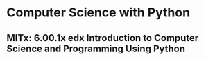# Computer Science with Python
## MITx: 6.00.1x edx  Introduction to Computer Science and Programming Using Python
